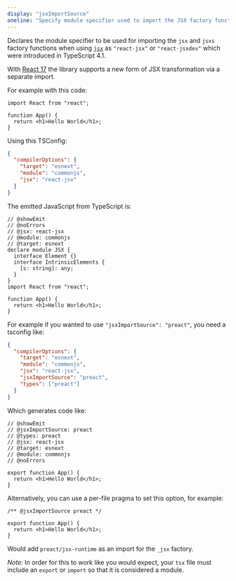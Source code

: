 ```yaml
---
display: "jsxImportSource"
oneline: "Specify module specifier used to import the JSX factory functions when using `jsx: react-jsx*`."
---
```


Declares the module specifier to be used for importing the `jsx` and `jsxs` factory functions when using [`jsx`](#jsx) as `"react-jsx"` or `"react-jsxdev"` which were introduced in TypeScript 4.1.

With [React 17](https://reactjs.org/blog/2020/09/22/introducing-the-new-jsx-transform.html) the library supports a new form of JSX transformation via a separate import.

For example with this code:

```tsx
import React from "react";

function App() {
  return <h1>Hello World</h1>;
}
```

Using this TSConfig:

```json tsconfig
{
  "compilerOptions": {
    "target": "esnext",
    "module": "commonjs",
    "jsx": "react-jsx"
  }
}
```

The emitted JavaScript from TypeScript is:

```tsx twoslash
// @showEmit
// @noErrors
// @jsx: react-jsx
// @module: commonjs
// @target: esnext
declare module JSX {
  interface Element {}
  interface IntrinsicElements {
    [s: string]: any;
  }
}
import React from "react";

function App() {
  return <h1>Hello World</h1>;
}
```

For example if you wanted to use `"jsxImportSource": "preact"`, you need a tsconfig like:

```json tsconfig
{
  "compilerOptions": {
    "target": "esnext",
    "module": "commonjs",
    "jsx": "react-jsx",
    "jsxImportSource": "preact",
    "types": ["preact"]
  }
}
```

Which generates code like:

```tsx twoslash
// @showEmit
// @jsxImportSource: preact
// @types: preact
// @jsx: react-jsx
// @target: esnext
// @module: commonjs
// @noErrors

export function App() {
  return <h1>Hello World</h1>;
}
```

Alternatively, you can use a per-file pragma to set this option, for example:

```tsx
/** @jsxImportSource preact */

export function App() {
  return <h1>Hello World</h1>;
}
```

Would add `preact/jsx-runtime` as an import for the `_jsx` factory.

_Note:_ In order for this to work like you would expect, your `tsx` file must include an `export` or `import` so that it is considered a module.

